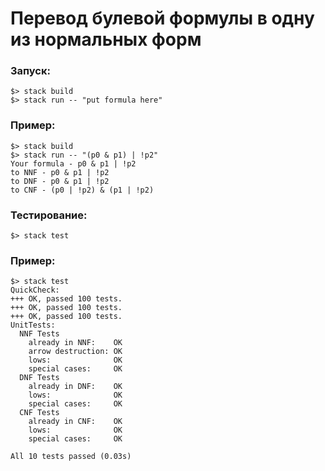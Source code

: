 # Перевод булевой формулы в одну из нормальных форм
### Запуск:  
``` 
$> stack build  
$> stack run -- "put formula here"  
```
### Пример:
```
$> stack build  
$> stack run -- "(p0 & p1) | !p2" 
Your formula - p0 & p1 | !p2
to NNF - p0 & p1 | !p2
to DNF - p0 & p1 | !p2
to CNF - (p0 | !p2) & (p1 | !p2)
```

### Тестирование:  
``` 
$> stack test
```
### Пример:
```
$> stack test
QuickCheck:
+++ OK, passed 100 tests.
+++ OK, passed 100 tests.
+++ OK, passed 100 tests.
UnitTests:
  NNF Tests
    already in NNF:    OK
    arrow destruction: OK
    lows:              OK
    special cases:     OK
  DNF Tests
    already in DNF:    OK
    lows:              OK
    special cases:     OK
  CNF Tests
    already in CNF:    OK
    lows:              OK
    special cases:     OK

All 10 tests passed (0.03s)
```
